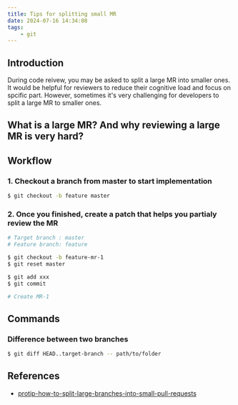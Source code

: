 ```yaml
---
title: Tips for splitting small MR
date: 2024-07-16 14:34:08
tags: 
    - git
---
```


## Introduction
During code reivew, you may be asked to split a large MR into smaller ones. It would be helpful for reviewers to reduce their cognitive load and focus on spcific part.
However, sometimes it's very challenging for developers to split a large MR to smaller ones.

## What is a large MR? And why reviewing a large MR is very hard?

## Workflow
### 1. Checkout a branch from master to start implementation
```bash
$ git checkout -b feature master
```

### 2. Once you finished, create a patch that helps you partialy review the MR
```bash
# Target branch : master
# Feature branch: feature

$ git checkout -b feature-mr-1
$ git reset master

$ git add xxx
$ git commit

# Create MR-1
```

## Commands
### Difference between two branches
```bash
$ git diff HEAD..target-branch -- path/to/folder
```

## References
- [protip-how-to-split-large-branches-into-small-pull-requests](https://medium.com/@groksrc/protip-how-to-split-large-branches-into-small-pull-requests-81d607660c05)